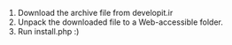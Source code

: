 1. Download the archive file from developit.ir
2. Unpack the downloaded file to a Web-accessible folder.
3. Run install.php :)